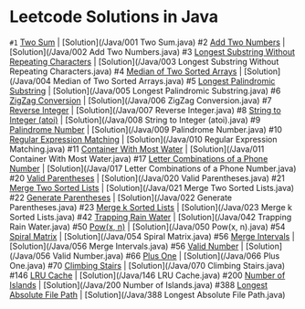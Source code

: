 # Leetcode Solutions in Java
`#1` [Two Sum](https://leetcode.com/problems/two-sum/) | [Solution](/Java/001 Two Sum.java)
#2 [Add Two Numbers](https://leetcode.com/problems/add-two-numbers/) | [Solution](/Java/002 Add Two Numbers.java)
#3 [Longest Substring Without Repeating Characters](https://leetcode.com/problems/longest-substring-without-repeating-characters/) | [Solution](/Java/003 Longest Substring Without Repeating Characters.java)
#4 [Median of Two Sorted Arrays](https://leetcode.com/problems/median-of-two-sorted-arrays/) | [Solution](/Java/004 Median of Two Sorted Arrays.java)
#5 [Longest Palindromic Substring](https://leetcode.com/problems/longest-palindromic-substring/) | [Solution](/Java/005 Longest Palindromic Substring.java)
#6 [ZigZag Conversion](https://leetcode.com/problems/zigzag-conversion/) | [Solution](/Java/006 ZigZag Conversion.java)
#7 [Reverse Integer](https://leetcode.com/problems/reverse-integer/) | [Solution](/Java/007 Reverse Integer.java)
#8 [String to Integer (atoi)](https://leetcode.com/problems/string-to-integer-atoi/) | [Solution](/Java/008 String to Integer (atoi).java)
#9 [Palindrome Number](https://leetcode.com/problems/palindrome-number/) | [Solution](/Java/009 Palindrome Number.java)
#10 [Regular Expression Matching](https://leetcode.com/problems/regular-expression-matching/) | [Solution](/Java/010 Regular Expression Matching.java)
#11 [Container With Most Water](https://leetcode.com/problems/container-with-most-water/) | [Solution](/Java/011 Container With Most Water.java)
#17 [Letter Combinations of a Phone Number](https://leetcode.com/problems/letter-combinations-of-a-phone-number/) | [Solution](/Java/017 Letter Combinations of a Phone Number.java)
#20 [Valid Parentheses](https://leetcode.com/problems/valid-parentheses/) | [Solution](/Java/020 Valid Parentheses.java)
#21 [Merge Two Sorted Lists](https://leetcode.com/problems/merge-two-sorted-lists/) | [Solution](/Java/021 Merge Two Sorted Lists.java)
#22 [Generate Parentheses](https://leetcode.com/problems/generate-parentheses/) | [Solution](/Java/022 Generate Parentheses.java)
#23 [Merge k Sorted Lists](https://leetcode.com/problems/merge-k-sorted-lists/) | [Solution](/Java/023 Merge k Sorted Lists.java)
#42 [Trapping Rain Water](https://leetcode.com/problems/trapping-rain-water/) | [Solution](/Java/042 Trapping Rain Water.java)
#50 [Pow(x, n)](https://leetcode.com/problems/powx,-n/) | [Solution](/Java/050 Pow(x, n).java)
#54 [Spiral Matrix](https://leetcode.com/problems/spiral-matrix/) | [Solution](/Java/054 Spiral Matrix.java)
#56 [Merge Intervals](https://leetcode.com/problems/merge-intervals/) | [Solution](/Java/056 Merge Intervals.java)
#56 [Valid Number](https://leetcode.com/problems/valid-number/) | [Solution](/Java/056 Valid Number.java)
#66 [Plus One](https://leetcode.com/problems/plus-one/) | [Solution](/Java/066 Plus One.java)
#70 [Climbing Stairs](https://leetcode.com/problems/climbing-stairs/) | [Solution](/Java/070 Climbing Stairs.java)
#146 [LRU Cache](https://leetcode.com/problems/lru-cache/) | [Solution](/Java/146 LRU Cache.java)
#200 [Number of Islands](https://leetcode.com/problems/number-of-islands/) | [Solution](/Java/200 Number of Islands.java)
#388 [Longest Absolute File Path](https://leetcode.com/problems/longest-absolute-file-path/) | [Solution](/Java/388 Longest Absolute File Path.java)
